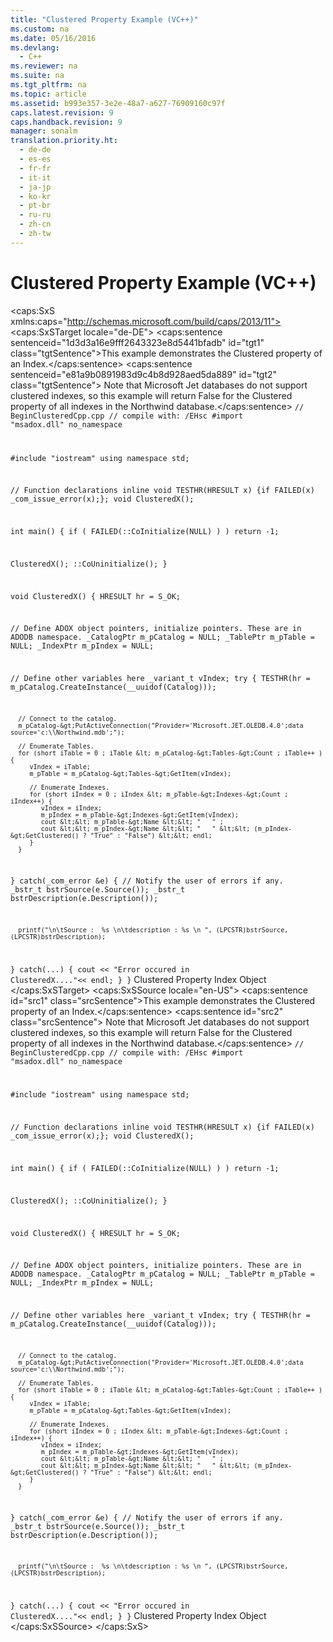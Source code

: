 ```yaml
---
title: "Clustered Property Example (VC++)"
ms.custom: na
ms.date: 05/16/2016
ms.devlang: 
  - C++
ms.reviewer: na
ms.suite: na
ms.tgt_pltfrm: na
ms.topic: article
ms.assetid: b993e357-3e2e-48a7-a627-76909160c97f
caps.latest.revision: 9
caps.handback.revision: 9
manager: sonalm
translation.priority.ht: 
  - de-de
  - es-es
  - fr-fr
  - it-it
  - ja-jp
  - ko-kr
  - pt-br
  - ru-ru
  - zh-cn
  - zh-tw
---
```

# Clustered Property Example (VC++)
<?xml version="1.0" encoding="utf-8"?>
<caps:SxS xmlns:caps="http://schemas.microsoft.com/build/caps/2013/11">
  <caps:SxSTarget locale="de-DE">
    <developerReferenceWithoutSyntaxDocument xsi:schemaLocation="http://ddue.schemas.microsoft.com/authoring/2003/5 http://dduestorage.blob.core.windows.net/ddueschema/developer.xsd" xmlns="http://ddue.schemas.microsoft.com/authoring/2003/5" xmlns:xlink="http://www.w3.org/1999/xlink" xmlns:xsi="http://www.w3.org/2001/XMLSchema-instance">
      <introduction>
        <para>
          <caps:sentence sentenceid="1d3d3a16e9fff2643323e8d5441bfadb" id="tgt1" class="tgtSentence">This example demonstrates the <legacyLink xlink:href="9b62fb35-de43-425a-83ca-77af4e33fea9">Clustered</legacyLink> property of an <legacyLink xlink:href="6b9578c0-bc94-46b9-b801-c18e14b04b31">Index</legacyLink>.</caps:sentence>
          <caps:sentence sentenceid="e81a9b0891983d9c4b8d928aed5da889" id="tgt2" class="tgtSentence"> Note that Microsoft Jet databases do not support clustered indexes, so this example will return <legacyBold>False</legacyBold> for the <legacyBold>Clustered</legacyBold> property of all indexes in the <legacyItalic>Northwind</legacyItalic> database.</caps:sentence>
        </para>
        <code>// BeginClusteredCpp.cpp
// compile with: /EHsc
#import "msadox.dll" no_namespace

#include "iostream"
using namespace std;

// Function declarations
inline void TESTHR(HRESULT x) {if FAILED(x) _com_issue_error(x);};
void ClusteredX();

int main() {
   if ( FAILED(::CoInitialize(NULL) ) )
      return -1;

   ClusteredX();
   ::CoUninitialize();
}

void ClusteredX() {
   HRESULT hr = S_OK;

   // Define ADOX object pointers, initialize pointers. These are in ADODB namespace.
   _CatalogPtr m_pCatalog = NULL;
   _TablePtr m_pTable = NULL;
   _IndexPtr m_pIndex = NULL;

   // Define other variables here
   _variant_t vIndex;
   try {
      TESTHR(hr = m_pCatalog.CreateInstance(__uuidof(Catalog)));

      // Connect to the catalog.
      m_pCatalog-&gt;PutActiveConnection("Provider='Microsoft.JET.OLEDB.4.0';data source='c:\\Northwind.mdb';");

      // Enumerate Tables.
      for (short iTable = 0 ; iTable &lt; m_pCatalog-&gt;Tables-&gt;Count ; iTable++ ) {
         vIndex = iTable;
         m_pTable = m_pCatalog-&gt;Tables-&gt;GetItem(vIndex);

         // Enumerate Indexes.
         for (short iIndex = 0 ; iIndex &lt; m_pTable-&gt;Indexes-&gt;Count ; iIndex++) {
            vIndex = iIndex;
            m_pIndex = m_pTable-&gt;Indexes-&gt;GetItem(vIndex);
            cout &lt;&lt; m_pTable-&gt;Name &lt;&lt; "   " ;
            cout &lt;&lt; m_pIndex-&gt;Name &lt;&lt; "   " &lt;&lt; (m_pIndex-&gt;GetClustered() ? "True" : "False") &lt;&lt; endl;
         }
      }
   }
   catch(_com_error &amp;e) {
      // Notify the user of errors if any.
      _bstr_t bstrSource(e.Source());
      _bstr_t bstrDescription(e.Description());

      printf("\n\tSource :  %s \n\tdescription : %s \n ", (LPCSTR)bstrSource, (LPCSTR)bstrDescription);
   }
   catch(...) {
      cout &lt;&lt; "Error occured in ClusteredX...."&lt;&lt; endl;
   }
}</code>
      </introduction>
      <relatedTopics>
        <link xlink:href="9b62fb35-de43-425a-83ca-77af4e33fea9">Clustered Property</link>
        <link xlink:href="6b9578c0-bc94-46b9-b801-c18e14b04b31">Index Object</link>
      </relatedTopics>
    </developerReferenceWithoutSyntaxDocument>
  </caps:SxSTarget>
  <caps:SxSSource locale="en-US">
    <developerReferenceWithoutSyntaxDocument xsi:schemaLocation="http://ddue.schemas.microsoft.com/authoring/2003/5 http://dduestorage.blob.core.windows.net/ddueschema/developer.xsd" xmlns="http://ddue.schemas.microsoft.com/authoring/2003/5" xmlns:xlink="http://www.w3.org/1999/xlink" xmlns:xsi="http://www.w3.org/2001/XMLSchema-instance">
      <introduction>
        <para>
          <caps:sentence id="src1" class="srcSentence">This example demonstrates the <legacyLink xlink:href="9b62fb35-de43-425a-83ca-77af4e33fea9">Clustered</legacyLink> property of an <legacyLink xlink:href="6b9578c0-bc94-46b9-b801-c18e14b04b31">Index</legacyLink>.</caps:sentence>
          <caps:sentence id="src2" class="srcSentence"> Note that Microsoft Jet databases do not support clustered indexes, so this example will return <legacyBold>False</legacyBold> for the <legacyBold>Clustered</legacyBold> property of all indexes in the <legacyItalic>Northwind</legacyItalic> database.</caps:sentence>
        </para>
        <code>// BeginClusteredCpp.cpp
// compile with: /EHsc
#import "msadox.dll" no_namespace

#include "iostream"
using namespace std;

// Function declarations
inline void TESTHR(HRESULT x) {if FAILED(x) _com_issue_error(x);};
void ClusteredX();

int main() {
   if ( FAILED(::CoInitialize(NULL) ) )
      return -1;

   ClusteredX();
   ::CoUninitialize();
}

void ClusteredX() {
   HRESULT hr = S_OK;

   // Define ADOX object pointers, initialize pointers. These are in ADODB namespace.
   _CatalogPtr m_pCatalog = NULL;
   _TablePtr m_pTable = NULL;
   _IndexPtr m_pIndex = NULL;

   // Define other variables here
   _variant_t vIndex;
   try {
      TESTHR(hr = m_pCatalog.CreateInstance(__uuidof(Catalog)));

      // Connect to the catalog.
      m_pCatalog-&gt;PutActiveConnection("Provider='Microsoft.JET.OLEDB.4.0';data source='c:\\Northwind.mdb';");

      // Enumerate Tables.
      for (short iTable = 0 ; iTable &lt; m_pCatalog-&gt;Tables-&gt;Count ; iTable++ ) {
         vIndex = iTable;
         m_pTable = m_pCatalog-&gt;Tables-&gt;GetItem(vIndex);

         // Enumerate Indexes.
         for (short iIndex = 0 ; iIndex &lt; m_pTable-&gt;Indexes-&gt;Count ; iIndex++) {
            vIndex = iIndex;
            m_pIndex = m_pTable-&gt;Indexes-&gt;GetItem(vIndex);
            cout &lt;&lt; m_pTable-&gt;Name &lt;&lt; "   " ;
            cout &lt;&lt; m_pIndex-&gt;Name &lt;&lt; "   " &lt;&lt; (m_pIndex-&gt;GetClustered() ? "True" : "False") &lt;&lt; endl;
         }
      }
   }
   catch(_com_error &amp;e) {
      // Notify the user of errors if any.
      _bstr_t bstrSource(e.Source());
      _bstr_t bstrDescription(e.Description());

      printf("\n\tSource :  %s \n\tdescription : %s \n ", (LPCSTR)bstrSource, (LPCSTR)bstrDescription);
   }
   catch(...) {
      cout &lt;&lt; "Error occured in ClusteredX...."&lt;&lt; endl;
   }
}</code>
      </introduction>
      <relatedTopics>
        <link xlink:href="9b62fb35-de43-425a-83ca-77af4e33fea9">Clustered Property</link>
        <link xlink:href="6b9578c0-bc94-46b9-b801-c18e14b04b31">Index Object</link>
      </relatedTopics>
    </developerReferenceWithoutSyntaxDocument>
  </caps:SxSSource>
</caps:SxS>